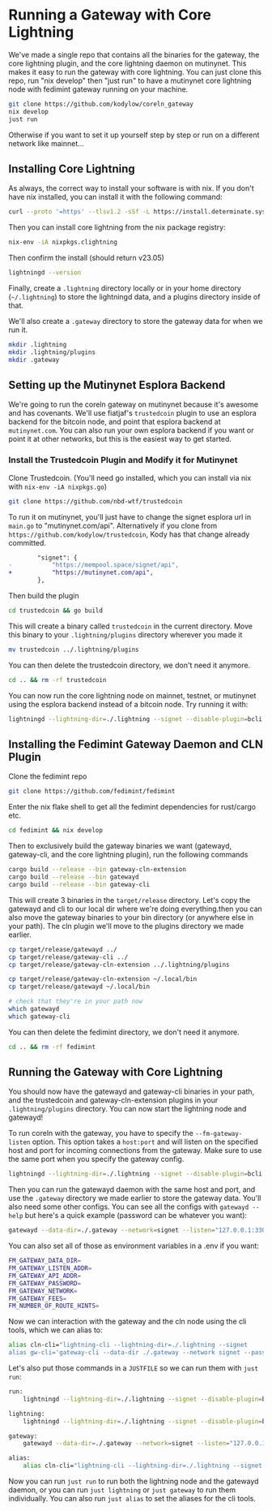 # Running a Gateway with Core Lightning

We've made a single repo that contains all the binaries for the gateway, the core lightning plugin, and the core lightning daemon on mutinynet. This makes it easy to run the gateway with core lightning. You can just clone this repo, run "nix develop" then "just run" to have a mutinynet core lightning node with fedimint gateway running on your machine.

```bash
git clone https://github.com/kodylow/coreln_gateway
nix develop
just run
```

Otherwise if you want to set it up yourself step by step or run on a different network like mainnet...

## Installing Core Lightning

As always, the correct way to install your software is with nix. If you don't have nix installed, you can install it with the following command:

```bash
curl --proto '=https' --tlsv1.2 -sSf -L https://install.determinate.systems/nix | sh -s -- install
```

Then you can install core lightning from the nix package registry:

```bash
nix-env -iA nixpkgs.clightning
```

Then confirm the install (should return v23.05)

```bash
lightningd --version
```

Finally, create a `.lightning` directory locally or in your home directory (`~/.lightning`) to store the lightningd data, and a plugins directory inside of that.

We'll also create a `.gateway` directory to store the gateway data for when we run it.

```bash
mkdir .lightning
mkdir .lightning/plugins
mkdir .gateway
```

## Setting up the Mutinynet Esplora Backend

We're going to run the coreln gateway on mutinynet because it's awesome and has covenants. We'll use fiatjaf's `trustedcoin` plugin to use an esplora backend for the bitcoin node, and point that esplora backend at `mutinynet.com`. You can also run your own esplora backend if you want or point it at other networks, but this is the easiest way to get started.

### Install the Trustedcoin Plugin and Modify it for Mutinynet

Clone Trustedcoin. (You'll need go installed, which you can install via nix with `nix-env -iA nixpkgs.go`)

```bash
git clone https://github.com/nbd-wtf/trustedcoin
```

To run it on mutinynet, you'll just have to change the signet esplora url in `main.go` to "mutinynet.com/api". Alternatively if you clone from `https://github.com/kodylow/trustedcoin`, Kody has that change already committed.

```diff
		"signet": {
-			"https://mempool.space/signet/api",
+			"https://mutinynet.com/api",
		},
```

Then build the plugin

```bash
cd trustedcoin && go build
```

This will create a binary called `trustedcoin` in the current directory. Move this binary to your `.lightning/plugins` directory wherever you made it

```bash
mv trustedcoin ../.lightning/plugins
```

You can then delete the trustedcoin directory, we don't need it anymore.

```bash
cd .. && rm -rf trustedcoin
```

You can now run the core lightning node on mainnet, testnet, or mutinynet using the esplora backend instead of a bitcoin node. Try running it with:

```bash
lightningd --lightning-dir=./.lightning --signet --disable-plugin=bcli
```

## Installing the Fedimint Gateway Daemon and CLN Plugin

Clone the fedimint repo

```bash
git clone https://github.com/fedimint/fedimint
```

Enter the nix flake shell to get all the fedimint dependencies for rust/cargo etc.

```bash
cd fedimint && nix develop
```

Then to exclusively build the gateway binaries we want (gatewayd, gateway-cli, and the core lightning plugin), run the following commands

```bash
cargo build --release --bin gateway-cln-extension
cargo build --release --bin gatewayd
cargo build --release --bin gateway-cli
```

This will create 3 binaries in the `target/release` directory. Let's copy the gatewayd and cli to our local dir where we're doing everything.then you can also move the gateway binaries to your bin directory (or anywhere else in your path). The cln plugin we'll move to the plugins directory we made earlier.

```bash
cp target/release/gatewayd ../
cp target/release/gateway-cli ../
cp target/release/gateway-cln-extension ../.lightning/plugins

cp target/release/gateway-cln-extension ~/.local/bin
cp target/release/gatewayd ~/.local/bin

# check that they're in your path now
which gatewayd
which gateway-cli
```

You can then delete the fedimint directory, we don't need it anymore.

```bash
cd .. && rm -rf fedimint
```

## Running the Gateway with Core Lightning

You should now have the gatewayd and gateway-cli binaries in your path, and the trustedcoin and gateway-cln-extension plugins in your `.lightning/plugins` directory. You can now start the lightning node and gatewayd!

To run coreln with the gateway, you have to specify the `--fm-gateway-listen` option. This option takes a `host:port` and will listen on the specified host and port for incoming connections from the gateway. Make sure to use the same port when you specify the gateway config.

```bash
lightningd --lightning-dir=./.lightning --signet --disable-plugin=bcli --fm-gateway-listen "127.0.0.1:3301"
```

Then you can run the gatewayd daemon with the same host and port, and use the `.gateway` directory we made earlier to store the gateway data. You'll also need some other configs. You can see all the configs with `gatewayd --help` but here's a quick example (password can be whatever you want):

```bash
gatewayd --data-dir=./.gateway --network=signet --listen="127.0.0.1:3301" --api-addr="127.0.0.1:3300" --password "thereisnosecondbest"
```

You can also set all of those as environment variables in a .env if you want:

```bash
FM_GATEWAY_DATA_DIR=
FM_GATEWAY_LISTEN_ADDR=
FM_GATEWAY_API_ADDR=
FM_GATEWAY_PASSWORD=
FM_GATEWAY_NETWORK=
FM_GATEWAY_FEES=
FM_NUMBER_OF_ROUTE_HINTS=
```

Now we can interaction with the gateway and the cln node using the cli tools, which we can alias to:

```bash
alias cln-cli="lightning-cli --lightning-dir=./.lightning --signet
alias gw-cli='gateway-cli --data-dir ./.gateway --network signet --password "thereisnosecondbest"'
```

Let's also put those commands in a `JUSTFILE` so we can run them with `just run`:

```bash
run:
    lightningd --lightning-dir=./.lightning --signet --disable-plugin=bcli --fm-gateway-listen "127.0.0.1:3301" && gatewayd --data-dir=./.gateway --network=signet --listen="127.0.0.1:3301" --api-addr="127.0.0.1:3300" --password "thereisnosecondbest"

lightning:
    lightningd --lightning-dir=./.lightning --signet --disable-plugin=bcli --fm-gateway-listen "127.0.0.1:3301"

gateway:
    gatewayd --data-dir=./.gateway --network=signet --listen="127.0.0.1:3301" --api-addr="127.0.0.1:3300" --password "thereisnosecondbest"

alias:
    alias cln-cli="lightning-cli --lightning-dir=./.lightning --signet && alias gw-cli='gateway-cli --data-dir ./.gateway --network signet --password "thereisnosecondbest"'
```

Now you can run `just run` to run both the lightning node and the gatewayd daemon, or you can run `just lightning` or `just gateway` to run them individually. You can also run `just alias` to set the aliases for the cli tools.
